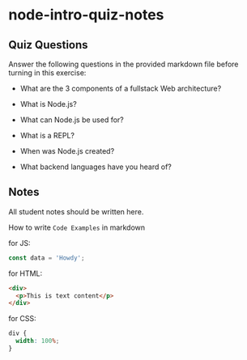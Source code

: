 # node-intro-quiz-notes

## Quiz Questions

Answer the following questions in the provided markdown file before turning in this exercise:

- What are the 3 components of a fullstack Web architecture?

- What is Node.js?

- What can Node.js be used for?

- What is a REPL?

- When was Node.js created?

- What backend languages have you heard of?

## Notes

All student notes should be written here.

How to write `Code Examples` in markdown

for JS:

```javascript
const data = 'Howdy';
```

for HTML:

```html
<div>
  <p>This is text content</p>
</div>
```

for CSS:

```css
div {
  width: 100%;
}
```
